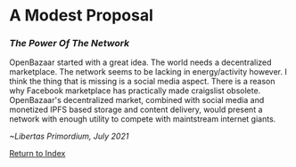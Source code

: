 # A Modest Proposal
### *The Power Of The Network*
OpenBazaar started with a great idea. The world needs a decentralized marketplace. The network seems to be lacking in energy/activity however. I think the thing that is missing is a social media aspect. There is a reason why Facebook marketplace has practically made craigslist obsolete. OpenBazaar's decentralized market, combined with social media and monetized IPFS based storage and content delivery, would present a network with enough utility to compete with maintstream internet giants.

*~Libertas Primordium, July 2021*

[Return to Index](../README.md)